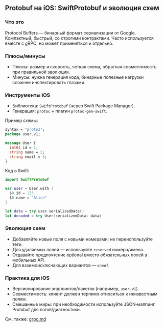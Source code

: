 ## Protobuf на iOS: SwiftProtobuf и эволюция схем

### Что это
Protocol Buffers — бинарный формат сериализации от Google. Компактный, быстрый, со строгими контрактами. Часто используется вместе с gRPC, но может применяться и отдельно.

### Плюсы/минусы
- Плюсы: размер и скорость, четкая схема, обратная совместимость при правильной эволюции.
- Минусы: нужна генерация кода, бинарные полезные нагрузки сложнее инспектировать глазами.

### Инструменты iOS
- Библиотека: `SwiftProtobuf` (через Swift Package Manager).
- Генерация: `protoc` + плагин `protoc-gen-swift`.

Пример схемы:
```proto
syntax = "proto3";
package user.v1;

message User {
  int64 id = 1;
  string name = 2;
  string email = 3;
}
```

Код в Swift:
```swift
import SwiftProtobuf

var user = User.with {
  $0.id = 123
  $0.name = "Alice"
}

let data = try user.serializedData()
let decoded = try User(serializedData: data)
```

### Эволюция схем
- Добавляйте новые поля с новыми номерами; не переиспользуйте теги.
- Для удаляемых полей — используйте `reserved` номера/имена.
- Отдавайте предпочтение optional вместо обязательных полей в мобильных API.
- Для взаимоисключающих вариантов — `oneof`.

### Практика для iOS
- Версионирование эндпоинтов/пакетов (например, `user.v1`).
- Совместимость: клиент должен терпимо относиться к неизвестным полям.
- Смешанные миры: при необходимости используйте JSON‑маппинг Protobuf для логов/диагностики.

См. также: [grpc.md](grpc.md)


